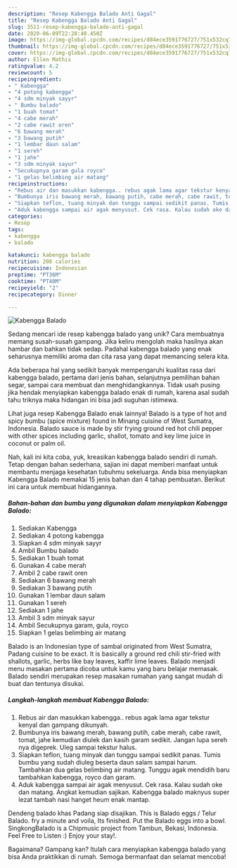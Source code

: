 ```yaml
---
description: "Resep Kabengga Balado Anti Gagal"
title: "Resep Kabengga Balado Anti Gagal"
slug: 3511-resep-kabengga-balado-anti-gagal
date: 2020-06-09T22:28:40.450Z
image: https://img-global.cpcdn.com/recipes/d84ece3591776727/751x532cq70/kabengga-balado-foto-resep-utama.jpg
thumbnail: https://img-global.cpcdn.com/recipes/d84ece3591776727/751x532cq70/kabengga-balado-foto-resep-utama.jpg
cover: https://img-global.cpcdn.com/recipes/d84ece3591776727/751x532cq70/kabengga-balado-foto-resep-utama.jpg
author: Ellen Mathis
ratingvalue: 4.2
reviewcount: 5
recipeingredient:
- " Kabengga"
- "4 potong kabengga"
- "4 sdm minyak sayyr"
- " Bumbu balado"
- "1 buah tomat"
- "4 cabe merah"
- "2 cabe rawit oren"
- "6 bawang merah"
- "3 bawang putih"
- "1 lembar daun salam"
- "1 sereh"
- "1 jahe"
- "3 sdm minyak sayur"
- "Secukupnya garam gula royco"
- "1 gelas belimbing air matang"
recipeinstructions:
- "Rebus air dan masukkan kabengga.. rebus agak lama agar tekstur kenyal dan gampang dikunyah."
- "Bumbunya iris bawang merah, bawang putih, cabe merah, cabe rawit, tomat, jahe kemudian diulek dan kasih garam sedikit. Jangan lupa sereh nya digeprek. Uleg sampai tekstur halus."
- "Siapkan teflon, tuang minyak dan tunggu sampai sedikit panas. Tumis bumbu yang sudah diuleg beserta daun salam sampai harum. Tambahkan dua gelas belimbing air matang. Tunggu agak mendidih baru tambahkan kabengga, royco dan garam."
- "Aduk kabengga sampai air agak menyusut. Cek rasa. Kalau sudah oke dan matang. Angkat kemudian sajikan. Kabengga balado maknyus super lezat tambah nasi hanget heum enak mantap."
categories:
- Resep
tags:
- kabengga
- balado

katakunci: kabengga balado 
nutrition: 208 calories
recipecuisine: Indonesian
preptime: "PT36M"
cooktime: "PT40M"
recipeyield: "2"
recipecategory: Dinner

---
```



![Kabengga Balado](https://img-global.cpcdn.com/recipes/d84ece3591776727/751x532cq70/kabengga-balado-foto-resep-utama.jpg)

Sedang mencari ide resep kabengga balado yang unik? Cara membuatnya memang susah-susah gampang. Jika keliru mengolah maka hasilnya akan hambar dan bahkan tidak sedap. Padahal kabengga balado yang enak seharusnya memiliki aroma dan cita rasa yang dapat memancing selera kita.

Ada beberapa hal yang sedikit banyak mempengaruhi kualitas rasa dari kabengga balado, pertama dari jenis bahan, selanjutnya pemilihan bahan segar, sampai cara membuat dan menghidangkannya. Tidak usah pusing jika hendak menyiapkan kabengga balado enak di rumah, karena asal sudah tahu triknya maka hidangan ini bisa jadi suguhan istimewa.

Lihat juga resep Kabengga Balado enak lainnya! Balado is a type of hot and spicy bumbu (spice mixture) found in Minang cuisine of West Sumatra, Indonesia. Balado sauce is made by stir frying ground red hot chili pepper with other spices including garlic, shallot, tomato and key lime juice in coconut or palm oil.


Nah, kali ini kita coba, yuk, kreasikan kabengga balado sendiri di rumah. Tetap dengan bahan sederhana, sajian ini dapat memberi manfaat untuk membantu menjaga kesehatan tubuhmu sekeluarga. Anda bisa menyiapkan Kabengga Balado memakai 15 jenis bahan dan 4 tahap pembuatan. Berikut ini cara untuk membuat hidangannya.

<!--inarticleads1-->

##### Bahan-bahan dan bumbu yang digunakan dalam menyiapkan Kabengga Balado:

1. Sediakan  Kabengga
1. Sediakan 4 potong kabengga
1. Siapkan 4 sdm minyak sayyr
1. Ambil  Bumbu balado
1. Sediakan 1 buah tomat
1. Gunakan 4 cabe merah
1. Ambil 2 cabe rawit oren
1. Sediakan 6 bawang merah
1. Sediakan 3 bawang putih
1. Gunakan 1 lembar daun salam
1. Gunakan 1 sereh
1. Sediakan 1 jahe
1. Ambil 3 sdm minyak sayur
1. Ambil Secukupnya garam, gula, royco
1. Siapkan 1 gelas belimbing air matang


Balado is an Indonesian type of sambal originated from West Sumatra, Padang cuisine to be exact. It is basically a ground red chili stir-fried with shallots, garlic, herbs like bay leaves, kaffir lime leaves. Balado menjadi menu masakan pertama dicoba untuk kamu yang baru belajar memasak. Balado sendiri merupakan resep masakan rumahan yang sangat mudah di buat dan tentunya disukai. 

<!--inarticleads2-->

##### Langkah-langkah membuat Kabengga Balado:

1. Rebus air dan masukkan kabengga.. rebus agak lama agar tekstur kenyal dan gampang dikunyah.
1. Bumbunya iris bawang merah, bawang putih, cabe merah, cabe rawit, tomat, jahe kemudian diulek dan kasih garam sedikit. Jangan lupa sereh nya digeprek. Uleg sampai tekstur halus.
1. Siapkan teflon, tuang minyak dan tunggu sampai sedikit panas. Tumis bumbu yang sudah diuleg beserta daun salam sampai harum. Tambahkan dua gelas belimbing air matang. Tunggu agak mendidih baru tambahkan kabengga, royco dan garam.
1. Aduk kabengga sampai air agak menyusut. Cek rasa. Kalau sudah oke dan matang. Angkat kemudian sajikan. Kabengga balado maknyus super lezat tambah nasi hanget heum enak mantap.


Dendeng balado khas Padang siap disajikan. This is Balado eggs / Telur Balado. fry a minute and voila, Its finished. Put the Balado eggs into a bowl. SingkongBalado is a Chipmusic project from Tambun, Bekasi, Indonesia. Feel Free to Listen :) Enjoy your stay!. 

Bagaimana? Gampang kan? Itulah cara menyiapkan kabengga balado yang bisa Anda praktikkan di rumah. Semoga bermanfaat dan selamat mencoba!
